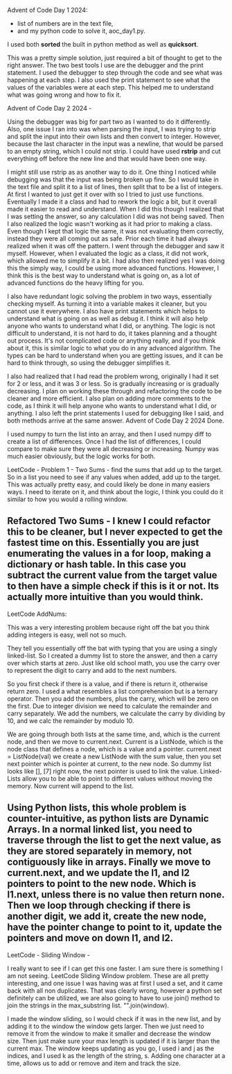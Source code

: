 Advent of Code Day 1 2024: 
*   list of numbers are in the text file, 
*   and my python code to solve it, aoc_day1.py.


I used both **sorted** the built in python method as well as **quicksort**.

This was a pretty simple solution, just required a bit of thought to get to the right answer.
The two best tools I use are the debugger and the print statement. I used the debugger to step through the code and see what was happening at each step. I also used the print statement to see what the values of the variables were at each step. This helped me to understand what was going wrong and how to fix it.

Advent of Code Day 2 2024 - 

Using the debugger was big for part two as I wanted to do it differently.  Also, one issue I ran into was when parsing the input, I was trying to strip and split the input into their own lists and then convert to integer.  However, because the last character in the input was a newline, that would be parsed to an empty string, which I could not strip.  I could have used **rstrip** and cut everything off before the new line and that would have been one way.


I might still use rstrip as as another way to do it.  One thing I noticed while debugging was that the input was being broken up fine.  So I would take in the text file and split it to a list of lines, then split that to be a list of integers.  At first I wanted to just get it over with so I tried to just use functions.  Eventually I made it a class and had to rework the logic a bit, but it overall made it easier to read and understand.  When I did this though I realized that I was setting the answer, so any calculation I did was not being saved.  Then I also realized the logic wasn't working as it had prior to making a class.  Even though I kept that logic the same, it was not evaluating them correctly, instead they were all coming out as safe.  Prior each time it had always realized when it was off the pattern.  I went through the debugger and saw it myself.  However, when I evaluated the logic as a class, it did not work, which allowed me to simplify it a bit.  I had also then realized yes I was doing this the simply way, I could be using more advanced functions.  However, I think this is the best way to understand what is going on, as a lot of advanced functions do the heavy lifting for you.

I also have redundant logic solving the problem in two ways, essentially checking myself.  As turning it into a variable makes it cleaner, but you cannot use it everywhere.  I also have print statements which helps to understand what is going on as well as debug it.  I think it will also help anyone who wants to understand what I did, or anything.  The logic is not difficult to understand, it is not hard to do, it takes planning and a thought out process.  It's not complicated code or anything really, and if you think about it, this is similar logic to what you do in any advanced algorithm.  The types can be hard to understand when you are getting issues, and it can be hard to think through, so using the debugger simplifies it.

I also had realized that I had read the problem wrong, originally I had it set for 2 or less, and it was 3 or less.  So is gradually increasing or is gradually decreasing.  I plan on working these through and refactoring the code to be cleaner and more efficient.  I also plan on adding more comments to the code, as I think it will help anyone who wants to understand what I did, or anything.  I also left the print statements I used for debugging like I said, and both methods arrive at the same answer.  Advent of Code Day 2 2024 Done.

I used numpy to turn the list into an array, and then I used numpy diff to create a
list of differences.  Once I had the list of differences, I could compare to make sure
they were all decreasing or increasing.  Numpy was much easier obviously, but the logic works for both.

LeetCode - Problem 1 - Two Sums - find the sums that add up to the target.  So in a list you need to see if any values when added, add up to the target.  This was actually pretty easy, and could likely be done in many easiers ways.  I need to iterate on it, and think about the logic, I think you could do it similar to how you would a rolling window.  

Refactored Two Sums - I knew I could refactor this to be cleaner, but I never expected to get the fastest time on this.  Essentially you are just enumerating the values in a for loop, making a dictionary or hash table.  In this case you subtract the current value from the target value to then have a simple check if this is it or not.  Its actually more intuitive than you would think.
--------------------------------------------------------------------------------------------------------------------

LeetCode AddNums:

This was a very interesting problem because right off the bat you think adding integers is easy, well not so much.

They tell you essentially off the bat with typing that you are using a singly linked-list.  So I created a dummy list to store the answer, and then a carry over which starts at zero.  Just like old school math, you use the carry over to represent the digit to carry and add to the next numbers.

So you first check if there is a value, and if there is return it, otherwise return zero.  I used a what resembles a list comprehension but is a ternary operator.  Then you add the numbers, plus the carry, which will be zero on the first.  Due to integer division we need to calculate the remainder and carry separately.  We add the numbers, we calculate the carry by dividing by 10, and we calc the remainder by modulo 10.

We are going through both lists at the same time, and, which is the current node, and then we move to current.next.  Current is a ListNode, which is the node class that defines a node, which is a value and a pointer.  current.next = ListNode(val) we create a new ListNode with the sum value, then you set next pointer which is pointer at current, to the new node.  So dummy list looks like [], [7] right now, the next pointer is used to link the value.  Linked-Lists allow you to be able to point to different values without moving the memory.  Now current will append to the list.

Using Python lists, this whole problem is counter-intuitive, as python lists are Dynamic Arrays.  In a normal linked list, you need to traverse through the list to get the next value, as they are stored separately in memory, not contiguously like in arrays.  Finally we move to current.next, and we update the l1, and l2 pointers to point to the new node.  Which is l1.next, unless there is no value then return none.  Then we loop through checking if there is another digit, we add it, create the new node, have the pointer change to point to it, update the pointers and move on down l1, and l2.
------------------------------------------------------------------------------------------------------------------

LeetCode - Sliding Window -


I really want to see if I can get this one faster.  I am sure there is something I am not seeing.  LeetCode Sliding Window problem.  These are all pretty interesting, and one issue I was having was at first I used a set, and it came back with all non duplicates.  That was clearly wrong, however a python set definitely can be utilized, we are also going to have to use join() method to join the strings in the max_substring list.  "".join(window).



I made the window sliding, so I would check if it was in the new list, and by adding it to the window the window gets larger.  Then we just need to remove it from the window to make it smaller and decrease the window size.    Then just make sure your max length is updated if it is larger than the current max.  The window keeps updating as you go, I used i and j as the indices, and I used k as the length of the string, s.  Adding one character at a time, allows us to add or remove and item and track the size.